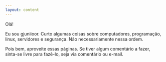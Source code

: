 ```yaml
---
layout: content
---
```


Olá!

Eu sou gjuniioor. Curto algumas coisas sobre computadores, programação, linux, servidores e segurança. Não necessariamente nessa ordem.

Pois bem, aproveite essas páginas. Se tiver algum comentário a fazer, sinta-se livre para fazê-lo, seja via comentário ou e-mail.
